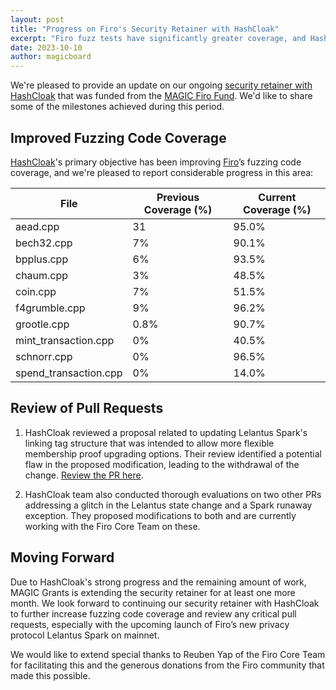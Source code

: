 ```yaml
---
layout: post
title: "Progress on Firo's Security Retainer with HashCloak"
excerpt: "Firo fuzz tests have significantly greater coverage, and HashCloak identified security issues with Lelantus Spark and suggested fixes."
date: 2023-10-10
author: magicboard
---
```


We're pleased to provide an update on our ongoing [security retainer with HashCloak](https://magicgrants.org/Security-Retainer-with-HashCloak/) that was funded from the [MAGIC Firo Fund](/funds/firo/). We'd like to share some of the milestones achieved during this period.

## Improved Fuzzing Code Coverage

[HashCloak](https://hashcloak.com/)'s primary objective has been improving [Firo](https://firo.org)’s fuzzing code coverage, and we're pleased to report considerable progress in this area:

| File                | Previous Coverage (%) | Current Coverage (%) |
|---------------------|-----------------------|----------------------|
| aead.cpp            | 31                    | 95.0%                |
| bech32.cpp          | 7%                    | 90.1%                |
| bpplus.cpp          | 6%                    | 93.5%                |
| chaum.cpp           | 3%                    | 48.5%                |
| coin.cpp            | 7%                    | 51.5%                |
| f4grumble.cpp       | 9%                    | 96.2%                |
| grootle.cpp         | 0.8%                  | 90.7%                |
| mint_transaction.cpp| 0%                    | 40.5%                |
| schnorr.cpp         | 0%                    | 96.5%                |
| spend_transaction.cpp | 0%                  | 14.0%                |

## Review of Pull Requests

1. HashCloak reviewed a proposal related to updating Lelantus Spark's linking tag structure that was intended to allow more flexible membership proof upgrading options. Their review identified a potential flaw in the proposed modification, leading to the withdrawal of the change. [Review the PR here](https://github.com/firoorg/firo/pull/1267).

2. HashCloak team also conducted thorough evaluations on two other PRs addressing a glitch in the Lelantus state change and a Spark runaway exception. They proposed modifications to both and are currently working with the Firo Core Team on these.

## Moving Forward

Due to HashCloak's strong progress and the remaining amount of work, MAGIC Grants is extending the security retainer for at least one more month. We look forward to continuing our security retainer with HashCloak to further increase fuzzing code coverage and review any critical pull requests, especially with the upcoming launch of Firo’s new privacy protocol Lelantus Spark on mainnet.

We would like to extend special thanks to Reuben Yap of the Firo Core Team for facilitating this and the generous donations from the Firo community that made this possible.
